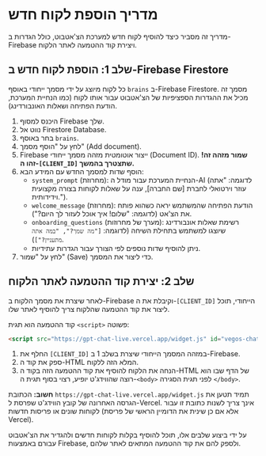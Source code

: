 # מדריך הוספת לקוח חדש

מדריך זה מסביר כיצד להוסיף לקוח חדש למערכת הצ'אטבוט, כולל הגדרות ב-Firebase ויצירת קוד ההטמעה לאתר הלקוח.

## שלב 1: הוספת לקוח חדש ב-Firebase Firestore

כל לקוח מיוצג על ידי מסמך ייחודי באוסף `brains` ב-Firebase Firestore. מסמך זה מכיל את ההגדרות הספציפיות של הצ'אטבוט עבור אותו לקוח (כמו הנחיית המערכת, הודעת הפתיחה ושאלות האונבורדינג).

1.  היכנס למסוף Firebase שלך.
2.  נווט אל Firestore Database.
3.  בחר באוסף `brains`.
4.  לחץ על "הוסף מסמך" (Add document).
5.  Firebase ייצור אוטומטית מזהה מסמך ייחודי (Document ID). **שמור מזהה זה! זהו ה-`[CLIENT_ID]` שתצטרך בהמשך.**
6.  הוסף שדות למסמך החדש עם המידע הבא:
    *   `system_prompt` (מחרוזת): הנחיית המערכת עבור מודל ה-AI (לדוגמה: "אתה עוזר וירטואלי לחברת [שם החברה], ענה על שאלות לקוחות בצורה מקצועית וידידותית.").
    *   `welcome_message` (מחרוזת): הודעת הפתיחה שהמשתמש יראה כשהוא פותח את הצ'אט (לדוגמה: "שלום! איך אוכל לעזור לך היום?").
    *   `onboarding_questions` (מערך של מחרוזות): רשימת שאלות אונבורדינג שיוצגו למשתמש בתחילת השיחה (לדוגמה: `["מה שמך?", "במה אתה מתעניין?"]`).
    *   ניתן להוסיף שדות נוספים לפי הצורך עבור הגדרות עתידיות.
7.  לחץ על "שמור" (Save) כדי ליצור את המסמך.

## שלב 2: יצירת קוד ההטמעה לאתר הלקוח

לאחר שיצרת את מסמך הלקוח ב-Firebase וקיבלת את ה-`[CLIENT_ID]` הייחודי, תוכל ליצור את קוד ההטמעה שהלקוח צריך להוסיף לאתר שלו.

קוד ההטמעה הוא תגית `<script>` פשוטה:

```html
<script src="https://gpt-chat-live.vercel.app/widget.js" id="vegos-chat-widget-script" data-client-id="[CLIENT_ID]"></script>
```

1.  החלף את `[CLIENT_ID]` במזהה המסמך הייחודי שיצרת בשלב 1 ב-Firebase.
2.  ספק את קוד ה-HTML המלא הזה ללקוח.
3.  הנחה את הלקוח להוסיף את קוד ההטמעה הזה בקוד ה-HTML של הדף שבו הוא רוצה שהווידג'ט יופיע, רצוי בסוף תגית ה-`<body>` לפני תגית הסגירה `</body>`.

**חשוב:** הכתובת `https://gpt-chat-live.vercel.app/widget.js` תמיד תטען את הגרסה האחרונה של קובץ הווידג'ט שפרסת ל-Vercel. אינך צריך לשנות כתובת זו עבור לקוחות שונים או פריסות חדשות (אלא אם כן שינית את הדומיין הראשי של פריסת Vercel).

על ידי ביצוע שלבים אלו, תוכל להוסיף בקלות לקוחות חדשים ולהגדיר את הצ'אטבוט עבורם באמצעות Firebase, ולספק להם את קוד ההטמעה המתאים לאתר שלהם.